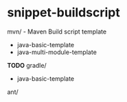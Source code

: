 # snippet-buildscript

mvn/ - Maven Build script template
- java-basic-template
- java-multi-module-template

__TODO__
gradle/
- java-basic-template

ant/